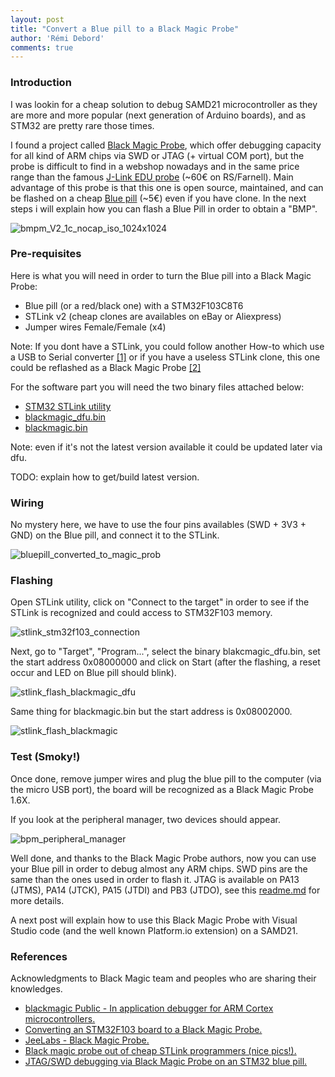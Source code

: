 ```yaml
---
layout: post
title: "Convert a Blue pill to a Black Magic Probe"
author: 'Rémi Debord'
comments: true
---
```

### Introduction 
I was lookin for a cheap solution to debug SAMD21 microcontroller as they are more and more popular (next generation of Arduino boards), and as STM32 are pretty rare those times.

I found a project called [Black Magic Probe](https://github.com/blackmagic-debug/blackmagic), which offer debugging capacity for all kind of ARM chips via SWD or JTAG (+ virtual COM port), but the probe is difficult to find in a webshop nowadays and in the same price range than the famous [J-Link EDU probe](https://www.segger.com/products/debug-probes/j-link/models/j-link-edu/) (~60€ on RS/Farnell).
Main advantage of this probe is that this one is open source, maintained, and can be flashed on a cheap [Blue pill](https://www.ebay.com/itm/203775479156?hash=item2f71f70d74:g:BMcAAOSwDsVhzWZT) (~5€) even if you have clone.
In the next steps i will explain how you can flash a Blue Pill in order to obtain a "BMP".

![bmpm_V2_1c_nocap_iso_1024x1024](../../../uploads/bmpm_V2_1c_nocap_iso_1024x1024.jpg)

### Pre-requisites
Here is what you will need in order to turn the Blue pill into a Black Magic Probe:
- Blue pill (or a red/black one) with a STM32F103C8T6
- STLink v2 (cheap clones are availables on eBay or Aliexpress)
- Jumper wires Female/Female (x4)

Note: If you dont have a STLink, you could follow another How-to which use a USB to Serial converter [\[1\]](https://paramaggarwal.medium.com/converting-an-stm32f103-board-to-a-black-magic-probe-c013cf2cc38c#.btn6lnwqe) or if you have a useless STLink clone, this one could be reflashed as a Black Magic Probe [\[2\]](http://blog.linuxbits.io/2016/02/15/cheap-chinese-st-link-v-2-programmer-converted-to-black-magic-probe-debugger/)

For the software part you will need the two binary files attached below:
- [STM32 STLink utility](http://remidebord.fr/blog/uploads/STM32_ST-LINK_Utility_v3.6.0.exe)
- [blackmagic_dfu.bin](http://remidebord.fr/blog/uploads/blackmagic_dfu.bin)
- [blackmagic.bin](http://remidebord.fr/blog/uploads/blackmagic.bin)

Note: even if it's not the latest version available it could be updated later via dfu.

TODO: explain how to get/build latest version.
### Wiring
No mystery here, we have to use the four pins availables (SWD + 3V3 + GND) on the Blue pill, and connect it to the STLink.

![bluepill_converted_to_magic_prob](../../../uploads/bluepill_converted_to_magic_probe.jpg)

### Flashing
Open STLink utility, click on "Connect to the target" in order to see if the STLink is recognized and could access to STM32F103 memory.

![stlink_stm32f103_connection](../../../uploads/stlink_stm32f103_connection.png)

Next, go to "Target", "Program...", select the binary blakcmagic_dfu.bin, set the start address 0x08000000 and click on Start (after the flashing, a reset occur and LED on Blue pill should blink).

![stlink_flash_blackmagic_dfu](../../../uploads/stlink_flash_blackmagic_dfu.png)

Same thing for blackmagic.bin but the start address is 0x08002000.

![stlink_flash_blackmagic](../../../uploads/stlink_flash_blackmagic.png)

### Test (Smoky!)
Once done, remove jumper wires and plug the blue pill to the computer (via the micro USB port), the board will be recognized as a Black Magic Probe 1.6X.

If you look at the peripheral manager, two devices should appear.

![bpm_peripheral_manager](../../../uploads/bpm_peripheral_manager.png)

Well done, and thanks to the Black Magic Probe authors, now you can use your Blue pill in order to debug almost any ARM chips. SWD pins are the same than the ones used in order to flash it.
JTAG is available on PA13 (JTMS), PA14 (JTCK), PA15 (JTDI) and PB3 (JTDO), see this [readme.md](https://github.com/blackmagic-debug/blackmagic/blob/master/src/platforms/swlink/README.md) for more details.

A next post will explain how to use this Black Magic Probe with Visual Studio code (and the well known Platform.io extension) on a SAMD21.

### References
Acknowledgments to Black Magic team and peoples who are sharing their knowledges.
- [blackmagic Public - In application debugger for ARM Cortex microcontrollers.](https://github.com/blackmagic-debug/blackmagic)
- [Converting an STM32F103 board to a Black Magic Probe.](https://paramaggarwal.medium.com/converting-an-stm32f103-board-to-a-black-magic-probe-c013cf2cc38c#.btn6lnwqe)
- [JeeLabs - Black Magic Probe.](https://jeelabs.org/202x/bmp/)
- [Black magic probe out of cheap STLink programmers (nice pics!).](https://ciesie.com/post/black_magic_probe_stlink/)
- [JTAG/SWD debugging via Black Magic Probe on an STM32 blue pill.](https://satoshinm.github.io/blog/171223_jtagswdpillblink_jtagswd_debugging_via_black_magic_probe_on_an_stm32_blue_pill_and_blinking_a_led_using_stm32cubemx_libopencm3_and_bare_metal_c.html)
